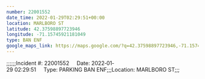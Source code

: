 ```yaml
---
number: 22001552
date_time: 2022-01-29T02:29:51+00:00
location: MARLBORO ST
latitude: 42.37598897723946
longitude: -71.15745921181049
type: BAN ENF
google_maps_link: https://maps.google.com/?q=42.37598897723946,-71.15745921181049
---
```


;;;;;;Incident #: 22001552     Date: 2022‐01‐29 02:29:51     Type: PARKING BAN ENF;;;Location: MARLBORO ST;;;
